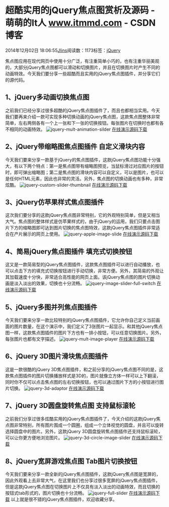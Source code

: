 
# 超酷实用的jQuery焦点图赏析及源码 - 萌萌的It人 www.itmmd.com - CSDN博客


2014年12月02日 18:06:55[Jlins](https://me.csdn.net/dyllove98)阅读数：1173标签：[jQuery																](https://so.csdn.net/so/search/s.do?q=jQuery&t=blog)


焦点图应用在现代网页中使用十分广泛，有注重简单小巧的，也有注重华丽美观的，大部分jQuery焦点图都可以滑动和切换图片，并且在切换图片时产生不同的动画特效。今天我们要分享一些超酷而且实用的jQuery焦点图插件，并分享它们的源代码。
## 1、jQuery多动画切换焦点图
之前我们已经分享过很多超酷的jQuery焦点图插件了，而且也都相当实用。今天我们要再来介绍一款可实现多种切换动画的jQuery焦点图，这款焦点图整体非常简单，左右两侧各有一个上一张和下一张的切换按钮。每张图片在切换时也都有各不相同的动画特效。
![jquery-mult-animation-silder](http://www.admin10000.com/UploadFiles/Document/201410/22/20141022084145223294.PNG)
[在线演示](http://www.html5tricks.com/demo/jquery-mult-animation-silder/index.html)[源码下载](http://www.html5tricks.com/download/jquery-mult-animation-silder.rar)
## 2、jQuery带缩略图焦点图插件 自定义滑块内容
今天我们要来分享一款基于jQuery的焦点图插件，这款jQuery焦点图功能十分强大，有以下两个特点：第一是焦点图带有缩略图预览，当鼠标滑过对应图片的按钮时，即可弹出缩略图；第二是焦点图的滑块内容可以自定义，可以是图片，也可以是任何HTML元素，因此也非常的灵活。另外，焦点图的切换动画也有多种，非常炫酷。
![jquery-custom-slider-thumbnail](http://www.admin10000.com/UploadFiles/Document/201410/22/20141022084145962853.JPG)
[在线演示](http://www.html5tricks.com/demo/jquery-custom-slider-thumbnail/example.htm)[源码下载](http://www.html5tricks.com/download/jquery-custom-slider-thumbnail.rar)
## 3、jQuery仿苹果样式焦点图插件
这次我们要分享的这款jQuery焦点图非常特别，它的外观特别简单，但是又相当大气。焦点图的整体样式是仿苹果样式的，由于jQuery的运用，我们只要点击图片下方的缩略图即可达到图片切换的焦点图特效，这款jQuery焦点图插件非常适合在产片展示的网页上使用。
![jquery-apple-image-slide](http://www.admin10000.com/UploadFiles/Document/201410/22/20141022084145232828.JPG)
[在线演示](http://www.html5tricks.com/demo/AppleSlideshow/index.html)[源码下载](http://www.html5tricks.com/download/AppleSlideshow.rar)
## 4、简易jQuery焦点图插件 填充式切换按钮
这又是一款简易型的jQuery焦点图插件，这款焦点图插件可以进行自动播放，也可以点击下方的填充式切换按钮进行手动切换，非常方便。另外，其简易的外观让其加载速度十分快，非常适合高性能的网页上面。该jQuery焦点图的图片切换动画是淡入淡出的效果，切换也十分流畅。
![jquery-image-slider-full-switch](http://www.admin10000.com/UploadFiles/Document/201410/22/20141022084145802058.JPG)
[在线演示](http://www.html5tricks.com/demo/jquery-image-slider-full-switch/index.html)[源码下载](http://www.html5tricks.com/download/jquery-image-slider-full-switch.rar)
## 5、jQuery多图并列焦点图插件
今天我们要来分享一款比较特别的jQuery焦点图插件，它允许你自己定义当前画面的图片数量，在这个演示中，我们定义了3张图片一起显示。和其他jQuery焦点图一样，这款焦点图插件的图片下方也有一排小按钮，可以任意切换图片。另外，每张图片也都有文字描述。
![jquery-mult-image-player](http://www.admin10000.com/UploadFiles/Document/201410/22/20141022084145566500.JPG)
[在线演示](http://www.html5tricks.com/demo/jquery-mult-image-player/index.html)[源码下载](http://www.html5tricks.com/download/jquery-mult-image-player.rar)
## 6、jQuery 3D图片滑块焦点图插件
这是一款很酷的jQuery 3D焦点图插件，和之前分享的jQuery焦点图不同的是，这款焦点图插件的图片切换播放样式是3D的，图片就像立方体一样可以上下翻滚，同时你不仅可以点击焦点图的左右切换按钮，也可以通过图片下方的小按钮进行图片切换。
![jquery-3d-adaptor](http://www.admin10000.com/UploadFiles/Document/201410/22/20141022084145363871.JPG)
[在线演示](http://www.html5tricks.com/demo/Adaptors/index.html)[源码下载](http://www.html5tricks.com/download/Adaptors.rar)
## 7、jQuery 3D圆盘旋转焦点图 支持鼠标滚轮
之前我们分享过很多炫酷实用的jQuery焦点图插件了，今天介绍的这款jQuery焦点图非常特别，所有图片围成一个圆圈，组成一个立体视觉的圆盘，并且可以旋转选择圆盘中的图片。另外，这款jQuery 3D圆盘旋转焦点图插件还支持鼠标滚轮，可以让你更方便地浏览图片。
![jquery-3d-circle-image-slider](http://www.admin10000.com/UploadFiles/Document/201410/22/20141022084145434300.PNG)
[在线演示](http://www.html5tricks.com/demo/jquery-3d-circle-image-slider/index.html)[源码下载](http://www.html5tricks.com/download/jquery-3d-circle-image-slider.rar)
## 8、jQuery宽屏游戏焦点图 Tab图片切换按钮
今天我们要来分享一款全新的jQuery焦点图插件，这款jQuery焦点图是宽屏的，因此外观看上去非常大气，在这里我们也分享过很多宽屏的jQuery焦点图插件，但是这款jQuery焦点图在切换图片上不仅具有淡入淡出的动画特效，而且切换的按钮式tab形式的，图片切换也十分流畅。
![jquery-full-slider](http://www.admin10000.com/UploadFiles/Document/201410/22/20141022084145068467.PNG)
[在线演示](http://www.html5tricks.com/demo/jquery-full-slider/index.html)[源码下载](http://www.html5tricks.com/download/jquery-full-slider.rar)
以上就是很不错的jQuery焦点图插件，欢迎收藏分享。

